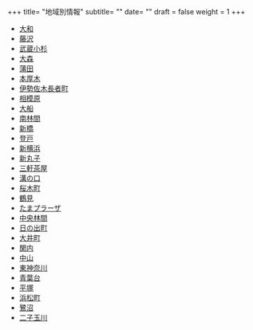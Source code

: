 +++
title= "地域別情報"
subtitle= ""
date= ""
draft = false
weight = 1
+++
- [大和](/post/yamato/)
- [藤沢](/post/fujisawa/)
- [武蔵小杉](/post/musashikosugi/)
- [大森](/post/omori/)
- [蒲田](/post/kamata/)
- [本厚木](/post/honatsugi/)
- [伊勢佐木長者町](/post/isesakityoja/)
- [相模原](/post/sagamihara/)
- [大船](/post/ofuna/)
- [南林間](/post/minamirinkan/)
- [新橋](/post/sinbashi/)
- [登戸](/post/noborito/)
- [新横浜](/post/shinyokohama/)
- [新丸子](/post/shinmaruko/)
- [三軒茶屋](/post/sangenchaya/)
- [溝の口](/post/mizonoguchi/)
- [桜木町](/post/sakuragicho/)
- [鶴見](/post/tsurumi/)
- [たまプラーザ](/post/tamaplaza/)
- [中央林間](/post/chuorinkan/)
- [日の出町](/post/hinodecho/)
- [大井町](/post/oimachi/)
- [関内](/post/kannai/)
- [中山](/post/nakayama/)
- [東神奈川](/post/higashikanagawa/)
- [青葉台](/post/aobadai/)
- [平塚](/post/hiratsuka/)
- [浜松町](/post/hamamatsucho/)
- [鷺沼](/post/saginuma/)
- [二子玉川](/post/futakotamagawa/)
